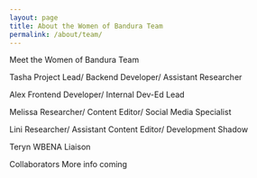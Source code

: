 ```yaml
---
layout: page
title: About the Women of Bandura Team
permalink: /about/team/
---
```


Meet the Women of Bandura Team

Tasha
Project Lead/ Backend Developer/ Assistant Researcher

Alex
Frontend Developer/ Internal Dev-Ed Lead

Melissa
Researcher/ Content Editor/ Social Media Specialist

Lini
Researcher/ Assistant Content Editor/ Development Shadow

Teryn 
WBENA Liaison

Collaborators
More info coming
